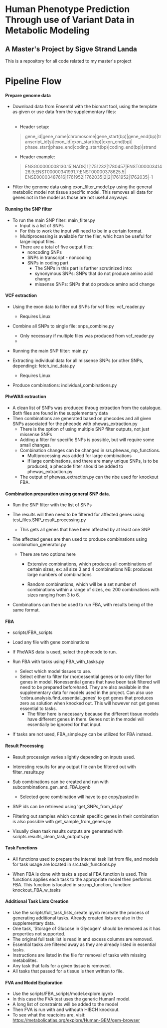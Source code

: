 # Human Phenotype Prediction Through use of Variant Data in Metabolic Modeling
## A Master's Project by Sigve Strand Landa

This is a repository for all code related to my master's project


# Pipeline Flow

#### Prepare genome data
- Download data from Ensembl with the biomart tool, using the template as given or use data from the supplementary files:<br /><br />

    - Header setup:<br />
    
    >gene_id|gene_name|chromosome|gene_start(bp)|gene_end(bp)|transcript_id(s)|exon_id|exon_start(bp)|exon_end(bp)|
    phase_start|phase_end|coding_start(bp)|coding_end(bp)|strand
    
    - Header example:<br />
    
    >ENSG00000008130.15|NADK|1|1751232|1780457|ENST00000341426.9;ENST00000341991.7;ENST00000378625.5|
    ENSE00003487616|1761952|1762035|2|2|1761952|1762035|-1
    
    
- Filter the genome data using exon_filter_model.py using the general metabolic model not tissue specific model. 
  This removes all data for genes not in the model as those are not useful anyways.
  

#### Running the SNP filter

- To run the main SNP filter: main_filter.py
    - Input is a list of SNPs
    - For this to work the input will need to be in a certain format.
    - Multiprocessing is available for the filer, whic hcan be useful for large inpput files.
    - There are a total of five output files:
        - noncoding SNPs
        - SNPs in transcript - noncoding
        - SNPs in coding part
            - The SNPs in this part is further scrutinized into:
            - synonymous SNPs: SNPs that do not produce amino acid change
            - missense SNPs: SNPs that do produce amino acid change 


#### VCF extraction
- Using the exon data to filter out SNPs for vcf files: vcf_reader.py
    - Requires Linux

- Combine all SNPs to single file: snps_combine.py
    - Only necessary if multiple files was produced from vcf_reader.py
    - 
- Running the main SNP filter: main.py
- Extracting individual data for all missense SNPs (or other SNPs, depending): fetch_ind_data.py
    - Requires Linux

- Produce combinations: individual_combinations.py

#### PheWAS extraction
- A clean list of SNPs was produced throug extraction from the catalogue. Both files are found in the supplementary data
- Then combinations are generated based on phecodes and all given SNPs associated for the phecode with phewas_extraction.py
    - There is the option of using multiple SNP filter outputs, not just missense SNPs
    - Adding a filter for specific SNPs is possible, but will require some small changes.
    - Combination changes can be changed in srs.phewas_mp_functions.
        - Multiprocessing was added for large combinations
        - If large combinations, and there are many unique SNPs, is to be produced, a phecode filter should be added to phewas_extraction.py
    - The output of phewas_extraction.py can the nbe used for knockout FBA.


#### Combination preparation using general SNP data. 

- Run the SNP filter with the list of SNPs

- The results will then need to be filtered for affected genes using test_files.SNP_result_processing.py
    - This gets all genes that have been affected by at least one SNP
- The affected genes are then used to produce combinations using combination_generator.py
    - There are two options here
        - Extensive combinations, which produces all combinations of certain sizes, ex: all size 3 and 4 combinations
          NB: produces large numbers of combinations

        - Random combinations, which will be a set number of combinations within a range of sizes,
          ex: 200 combinations with sizes ranging from 3 to 6.

- Combinations can then be used to run FBA, with results being of the same format.

#### FBA

- scripts/FBA_scripts
- Load any file with gene combinations
- If PheWAS data is used, select the phecode to run.

- Run FBA with tasks using FBA_with_tasks.py
    - Select which model tissues to use.
    - Select either to filter for (non)essential genes or to only filter for genes in model. 
      Nonessential genes that have been task filtered will need to be
      prepared beforehand. They are also available in the supplementary data for models used in the project. Can also use 'cobra.analysis.find_essential_genes' to
      get genes that produces zero as solution when knocked out. This will however not get genes essential to tasks.
      - The filter here is necessary because the different tissue models have different genes in them. Genes not in the
        model will essentially be ignored for that input.
        
- If tasks are not used, FBA_simple.py can be utilized for FBA instead. 
  
#### Result Processing
- Result processign varies slightly depending on inputs used.

- Interesting results for any output file can be filtered out with filter_results.py

- Sub combinations can be created and run with subcombinations_gen_and_FBA.ipynb
  - Selected gene combination will have to pe copy/pasted in

- SNP ids can be retrieved using 'get_SNPs_from_id.py'

- Filtering out samples which contain specific genes in their combination is also possible with 
  get_sample_from_genes.py
  
- Visually clean task results outputs are generated with scripts.results_clean_task_outputs.py

#### Task Functions
- All functions used to prepare the internal task list from file, and models for task usage are located in src.task_functions.py

- When FBA is done with tasks a special FBA function is used. This functions applies each task to the appropriate model then performs FBA. This function is located in src.mp_function, function: knockout_FBA_w_tasks
  
#### Additional Task Lists Creation
- Use the scripts/full_task_lists_create.ipynb recreate the process of generating additional tasks. Already created lists are also in the supplementary data.
- One task, 'Storage of Glucose in Glycogen' should be removed as it has properties not supported.
- The original full task list is read in and excess columns are removed.
- Essential tasks are filtered away as they are already listed in essential tasks.
- Instructions are listed in the file for removal of tasks with missing metabolites.
- Any task that fails for a given tissue is removed.
- All tasks that passed for a tissue is then written to file.


#### FVA and Model Exploration
- Use the scripts/FBA_scripts/model.explore.ipynb
- In this case the FVA test uses the generic Human1 model.
- A long list of constraints will be added to the model
- Then FVA is run with and withouth HIBCH knockout.
- To see what the reactoins are, visit: https://metabolicatlas.org/explore/Human-GEM/gem-browser


